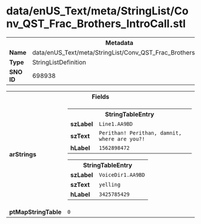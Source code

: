 <h1>data/enUS_Text/meta/StringList/Conv_QST_Frac_Brothers_IntroCall.stl</h1><table><tr><th colspan="100%">Metadata</th></tr><tr><td><b>Name</b></td><td>data/enUS_Text/meta/StringList/Conv_QST_Frac_Brothers_IntroCall.stl</td></tr><tr><td><b>Type</b></td><td>StringListDefinition</td></tr><tr><td><b>SNO ID</b></td><td>698938</td></tr></table>

<table><tr><th colspan="100%">Fields</th></tr><tr><td><b>arStrings</b></td><td><table><tr><th colspan="100%">StringTableEntry</th></tr><tr><td><b>szLabel</b></td><td><code>Line1.AA9BD</code></td></tr><tr><td><b>szText</b></td><td><code>Perithan! Perithan, damnit, where are you?!</code></td></tr><tr><td><b>hLabel</b></td><td><code>1562898472</code></td></tr></table>


<table><tr><th colspan="100%">StringTableEntry</th></tr><tr><td><b>szLabel</b></td><td><code>VoiceDir1.AA9BD</code></td></tr><tr><td><b>szText</b></td><td><code>yelling</code></td></tr><tr><td><b>hLabel</b></td><td><code>3425785429</code></td></tr></table>


</td></tr><tr><td><b>ptMapStringTable</b></td><td><code>0</code></td></tr></table>

